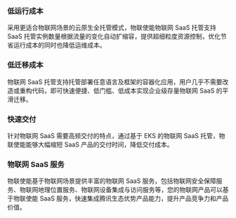 ### 低运行成本 

采用更适合物联网场景的云原生全托管模式，物联使能物联网 SaaS 托管支持 SaaS 托管实例数量根据流量的变化自动扩缩容，提供超细粒度资源控制，优化节省运行成本的同时也降低运维成本。 

### 低迁移成本 


物联网 SaaS 托管支持托管部署任意语言及框架的容器化应用，用户几乎不需要改造或重构代码，即可快速便捷、低门槛、低成本实现企业级存量物联网 SaaS 的平滑迁移。 

### 快速交付 


针对物联网 SaaS 需要高频交付的特点，通过基于 EKS 的物联网 SaaS 托管，物联使能能够大幅缩短 SaaS 产品的交付时间，降低交付成本。

### 物联网 SaaS 服务 

物联使能基于物联网场景提供丰富的物联网 SaaS 服务，包括物联网安全保障服务、物联网地理位置服务、物联网设备集成与访问服务等，您的物联网产品可以基于物联使能 SaaS 服务，快速集成腾讯生态优势产品能力，提升产品竞争力和产品价值。

